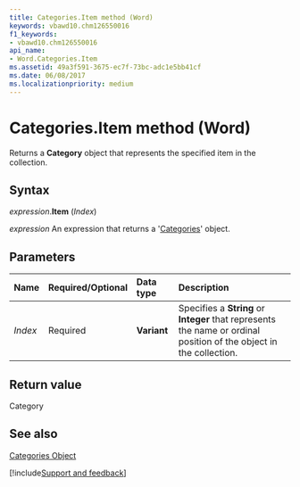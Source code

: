 ```yaml
---
title: Categories.Item method (Word)
keywords: vbawd10.chm126550016
f1_keywords:
- vbawd10.chm126550016
api_name:
- Word.Categories.Item
ms.assetid: 49a3f591-3675-ec7f-73bc-adc1e5bb41cf
ms.date: 06/08/2017
ms.localizationpriority: medium
---
```



# Categories.Item method (Word)

Returns a **Category** object that represents the specified item in the collection.


## Syntax

_expression_.**Item** (_Index_)

 _expression_ An expression that returns a '[Categories](Word.Categories.md)' object.


## Parameters



|Name|Required/Optional|Data type|Description|
|:-----|:-----|:-----|:-----|
| _Index_|Required| **Variant**|Specifies a **String** or **Integer** that represents the name or ordinal position of the object in the collection.|

## Return value

Category


## See also


[Categories Object](Word.Categories.md)

[!include[Support and feedback](~/includes/feedback-boilerplate.md)]